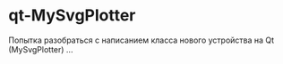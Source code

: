 # qt-MySvgPlotter
Попытка разобраться с написанием класса нового устройства на Qt (MySvgPlotter) ...
